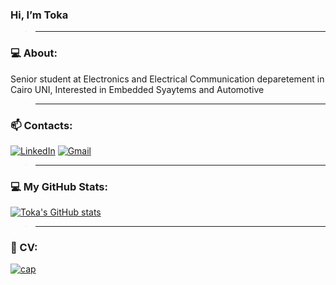  ### Hi, I’m Toka  
>_________________________________________________________________________________________________________
### 💻 About: 
Senior student at Electronics and Electrical Communication deparetement in Cairo UNI, Interested in 
Embedded Syaytems and Automotive 
>_________________________________________________________________________________________________________
### 📫 Contacts: 
[<img alt="LinkedIn" src="https://img.shields.io/badge/Toka Zakaria-%233077B5.svg?=for-the-badge&logo=linkedin&logoColor=white"/>](https://www.linkedin.com/in/tokazakaria/) [<img alt="Gmail" src="https://img.shields.io/badge/tokazakaria99@gmail.com-D14836?=for-the-badge&logo=gmail&logoColor=white" />](https://mail.google.com/mail/u/1/?pli=1)
>__________________________________________________________________________________________________________
### 💻 My GitHub Stats:
[![Toka's GitHub stats](https://github-readme-stats.vercel.app/api?username=Toka-Zakaria&show_icons=true&theme=radical&hide=prs,contribs,issues&include_all_commits=true)](https://github.com/Toka-Zakaria)
 >________________________________________________________________________________________________________
 ### 📝 CV:
 [![cap](https://user-images.githubusercontent.com/75904835/136469753-cc2c5b0a-363d-4a98-b50b-53ef7e4add9c.PNG)](https://drive.google.com/file/d/1XGdCFXjyOJKDKGZLe0CDVQr2QchKT9_y/view?usp=sharing)



<!---
&include_all_commits=true

- 👋 Hi, I’m Toka Zakaria![Capture2](https://user-images.githubusercontent.com/75904835/134784485-8fb41669-7872-45e0-a8ce-ddf8f26a6541.PNG)
![Capture](https://user-images.githubusercontent.com/75904835/125861885-18d64e2f-3584-45ec-bcfd-06aaba299be8.PNG)
- 👀 I’m interested in Embedded Systems
- 🌱 I’m currently learning Eectronics and Electrical communication
- 💞️ I’m looking to collaborate on Embedded Projects
- 📫 How to reach me:
                 -mail: tokazakaria99@gmail.com
Toka-Zakaria/Toka-Zakaria is a ✨ special ✨ repository because its `README.md` (this file) appears on your GitHub profile.
You can click the Preview link to take a look at your changes.
--->
